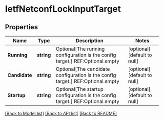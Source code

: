 # IetfNetconfLockInputTarget

## Properties
Name | Type | Description | Notes
------------ | ------------- | ------------- | -------------
**Running** | **string** | Optional[The running configuration is the config target.] REF:Optional.empty | [optional] [default to null]
**Candidate** | **string** | Optional[The candidate configuration is the config target.] REF:Optional.empty | [optional] [default to null]
**Startup** | **string** | Optional[The startup configuration is the config target.] REF:Optional.empty | [optional] [default to null]

[[Back to Model list]](../README.md#documentation-for-models) [[Back to API list]](../README.md#documentation-for-api-endpoints) [[Back to README]](../README.md)


